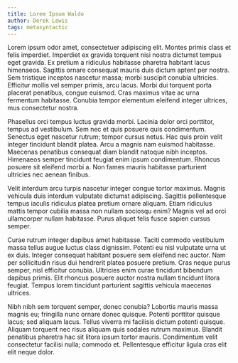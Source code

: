 ```yaml
---
title: Lorem Ipsum Waldo
author: Derek Lewis
tags: metasyntactic
---
```


Lorem ipsum odor amet, consectetuer adipiscing elit. Montes primis class et
felis imperdiet. Imperdiet ex gravida torquent nisi nostra dictumst tempus eget
gravida. Ex pretium a ridiculus habitasse pharetra habitant lacus himenaeos.
Sagittis ornare consequat mauris duis dictum aptent per nostra. Sem tristique
inceptos nascetur massa; morbi suscipit conubia ultricies. Efficitur mollis vel
semper primis, arcu lacus. Morbi dui torquent porta placerat penatibus, congue
euismod. Cras maximus vitae ac urna fermentum habitasse. Conubia tempor
elementum eleifend integer ultrices, mus consectetur nostra.

Phasellus orci tempus luctus gravida morbi. Lacinia dolor orci porttitor, tempus
ad vestibulum. Sem nec et quis posuere quis condimentum. Senectus eget nascetur
rutrum; tempor cursus netus. Hac quis proin velit integer tincidunt blandit
platea. Arcu a magnis nam euismod habitasse. Maecenas penatibus consequat diam
blandit natoque nibh inceptos. Himenaeos semper tincidunt feugiat enim ipsum
condimentum. Rhoncus posuere sit eleifend morbi a. Non fames mauris habitasse
parturient ultricies nec aenean finibus.

Velit interdum arcu turpis nascetur integer congue tortor maximus. Magnis
vehicula duis interdum vulputate dictumst adipiscing. Sagittis pellentesque
tempus iaculis ridiculus platea pretium ornare aliquam. Etiam ridiculus mattis
tempor cubilia massa non nullam sociosqu enim? Magnis vel ad orci ullamcorper
nullam habitasse. Purus aliquet felis fusce sapien cursus semper.

Curae rutrum integer dapibus amet habitasse. Taciti commodo vestibulum massa
tellus augue luctus class dignissim. Potenti eu nisl vulputate urna ut ex duis.
Integer consequat habitant posuere sem eleifend nec auctor. Nam per sollicitudin
risus dui hendrerit platea posuere pretium. Cras neque purus semper, nisl
efficitur conubia. Ultricies enim curae tincidunt bibendum dapibus primis. Elit
rhoncus posuere auctor nostra nullam tincidunt litora feugiat. Tempus lorem
tincidunt parturient sagittis vehicula maecenas ultrices.

Nibh nibh sem torquent semper, donec conubia? Lobortis mauris massa magnis eu;
fringilla nunc ornare donec quisque. Potenti porttitor quisque lacus; sed
aliquam lacus. Tellus viverra mi facilisis dictum potenti quisque. Aliquam
torquent nec risus aliquam quis sodales rutrum maximus. Blandit penatibus
pharetra hac sit litora ipsum tortor mauris. Condimentum velit consectetur
facilisi nulla; commodo et. Pellentesque efficitur ligula cras elit elit neque
dolor.
